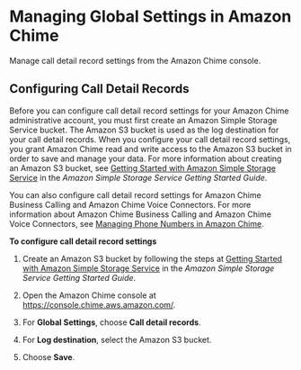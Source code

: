 # Managing Global Settings in Amazon Chime<a name="manage-global"></a>

Manage call detail record settings from the Amazon Chime console\.

## Configuring Call Detail Records<a name="call-detail"></a>

Before you can configure call detail record settings for your Amazon Chime administrative account, you must first create an Amazon Simple Storage Service bucket\. The Amazon S3 bucket is used as the log destination for your call detail records\. When you configure your call detail record settings, you grant Amazon Chime read and write access to the Amazon S3 bucket in order to save and manage your data\. For more information about creating an Amazon S3 bucket, see [Getting Started with Amazon Simple Storage Service](https://docs.aws.amazon.com/AmazonS3/latest/gsg/GetStartedWithS3.html) in the *Amazon Simple Storage Service Getting Started Guide*\.

You can also configure call detail record settings for Amazon Chime Business Calling and Amazon Chime Voice Connectors\. For more information about Amazon Chime Business Calling and Amazon Chime Voice Connectors, see [Managing Phone Numbers in Amazon Chime](manage-phone.md)\.

**To configure call detail record settings**

1. Create an Amazon S3 bucket by following the steps at [Getting Started with Amazon Simple Storage Service](https://docs.aws.amazon.com/AmazonS3/latest/gsg/GetStartedWithS3.html) in the *Amazon Simple Storage Service Getting Started Guide*\.

1. Open the Amazon Chime console at [https://console\.chime\.aws\.amazon\.com/](https://console.chime.aws.amazon.com)\.

1. For **Global Settings**, choose **Call detail records**\.

1. For **Log destination**, select the Amazon S3 bucket\.

1. Choose **Save**\.